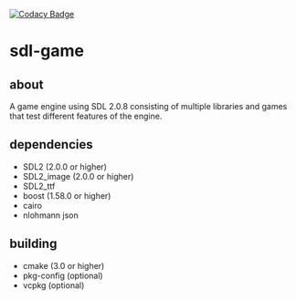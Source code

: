 [![Codacy Badge](https://api.codacy.com/project/badge/Grade/8d5d4f5f83394710a9f16c11dc078025)](https://www.codacy.com/app/irishpatrick/sdl-game?utm_source=github.com&amp;utm_medium=referral&amp;utm_content=irishpatrick/sdl-game&amp;utm_campaign=Badge_Grade)

# sdl-game

## about

A game engine using SDL 2.0.8 consisting of multiple libraries and games that test different features of the engine.

## dependencies

- SDL2 (2.0.0 or higher)
- SDL2_image (2.0.0 or higher)
- SDL2_ttf
- boost (1.58.0 or higher)
- cairo
- nlohmann json

## building

- cmake (3.0 or higher)
- pkg-config (optional)
- vcpkg (optional)
